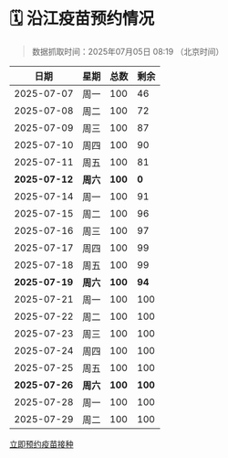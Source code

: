 # 🗓️ 沿江疫苗预约情况

> 数据抓取时间：2025年07月05日 08:19 （北京时间）

| 日期 | 星期 | 总数 | 剩余 |
|------|------|------|------|
| 2025-07-07 | 周一 | 100 | 46 |
| 2025-07-08 | 周二 | 100 | 72 |
| 2025-07-09 | 周三 | 100 | 87 |
| 2025-07-10 | 周四 | 100 | 90 |
| 2025-07-11 | 周五 | 100 | 81 |
| **2025-07-12** | **周六** | **100** | **0** |
| 2025-07-14 | 周一 | 100 | 91 |
| 2025-07-15 | 周二 | 100 | 96 |
| 2025-07-16 | 周三 | 100 | 97 |
| 2025-07-17 | 周四 | 100 | 99 |
| 2025-07-18 | 周五 | 100 | 99 |
| **2025-07-19** | **周六** | **100** | **94** |
| 2025-07-21 | 周一 | 100 | 100 |
| 2025-07-22 | 周二 | 100 | 100 |
| 2025-07-23 | 周三 | 100 | 100 |
| 2025-07-24 | 周四 | 100 | 100 |
| 2025-07-25 | 周五 | 100 | 100 |
| **2025-07-26** | **周六** | **100** | **100** |
| 2025-07-28 | 周一 | 100 | 100 |
| 2025-07-29 | 周二 | 100 | 100 |


<div class="button-container">
<a class="btn" href="http://yfzweb.ishequ.net/#/login" target="_blank">立即预约疫苗接种</a>
</div>
